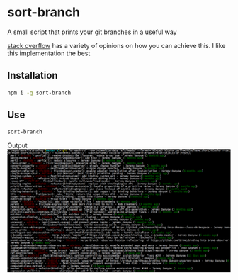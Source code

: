# sort-branch

A small script that prints your git branches in a useful way

[stack overflow](https://stackoverflow.com/questions/5188320/how-can-i-get-a-list-of-git-branches-ordered-by-most-recent-commit) has a variety of opinions on how you can achieve this. I like this implementation the best

## Installation

```bash
npm i -g sort-branch
```

## Use

```bash
sort-branch
```

Output
![Output](./img/output.png)
